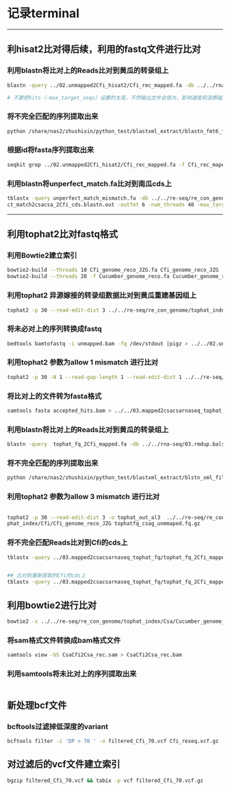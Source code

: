 <!--
 * @Author: albertxin albert_xin@qq.com
 * @Date: 2024-07-29 08:38:14
 * @LastEditors: albertxin albert_xin@qq.com
 * @LastEditTime: 2024-07-29 17:01:35
 * @FilePath: /shixinblog/blog/2024-07-29-记录terminal.md
 * Copyright (c) albertxin by albert_xin@qq.com, All Rights Reserved. 
-->
# 记录terminal
---

## 利hisat2比对得后续，利用的fastq文件进行比对

### 利用blastn将比对上的Reads比对到黄瓜的转录组上
```bash
blastn -query ../02.unmapped2Cfi_hisat2/Cfi_rec_mapped.fa -db ../../rna-seq/03.rmdup.balstndb/Csa/CsaCsa_rmdup_rnaseq -out Cfi_rec_mapped2csacsa_rnaseq.blastn.out -outfmt 6 -num_threads 40 -max_target_seqs 10

# 不要把hits（-max_target_seqs）设置的太高，不然输出文件会很大，影响速度和浪费磁盘空间
```

### 将不完全匹配的序列提取出来
```bash
python /share/nas2/zhushixin/python_test/blastxml_extract/blastn_fmt6_filter_unperfect.py Cfi_rec_mapped2csacsa_rnaseq.blastn.out unperfect_match_mismatch_id.txt
```
### 根据id将fasta序列提取出来
```bash
seqkit grep ../02.unmapped2Cfi_hisat2/Cfi_rec_mapped.fa -f Cfi_rec_maped2csacsa_unperfectmatch_id.txt > unperfect_match.fa
```

### 利用blastn将unperfect_match.fa比对到南瓜cds上
```bash
tblastx -query unperfect_match_mismatch.fa -db ../../re-seq/re_con_genome/blastn_index/Cfi_cds -out unperfe
ct_match2csacsa_2Cfi_cds.blastn.out -outfmt 6 -num_threads 40 -max_target_seqs 10
```



---
## 利用tophat2比对fastq格式

### 利用Bowtie2建立索引

```bash
bowtie2-build --threads 10 Cfi_genome_reco_JZG.fa Cfi_genome_reco_JZG
bowtie2-build --threads 20 -f Cucumber_genome_reco.fa Cucumber_genome_reco
```
### 利用tophat2 异源嫁接的转录组数据比对到黄瓜重建基因组上

```bash
tophat2 -p 30 --read-edit-dist 3 ../../re-seq/re_con_genome/tophat_index/Csa/Cucumber_genome_reco  ../../rna-seq/02.fastqfilter/CsaCfi_rnaseq_R1.fq.gz ../../rna-seq/02.fastqfilter/CsaCfi_rnaseq_R2.fq.gz 
```

### 将未必对上的序列转换成fastq

```bash 
bedtools bamtofastq -i unmapped.bam -fq /dev/stdout |pigz > ../../02.unmapped2Cfi_tophat2_fq/tophatfq_csag_unmmaped.fq.gz
```

### 利用tophat2 参数为allow 1 mismatch 进行比对

```bash
tophat2 -p 30 -N 1 --read-gap-length 1 --read-edit-dist 1 ../../re-seq/re_con_genome/tophat_index/Cfi/Cfi_genome_reco_JZG tophatfq_csag_unmmaped.fq.gz
```

### 将比对上的文件转为fasta格式

```bash
samtools fasta accepted_hits.bam > ../../03.mapped2csacsarnaseq_tophat_fq/tophat_fq_2Cfi_mapped.fa
```




### 利用blastn将比对上的Reads比对到黄瓜的转录组上

```bash
blastn -query  tophat_fq_2Cfi_mapped.fa -db ../../rna-seq/03.rmdup.balstndb/Csa/CsaCsa_rmdup_rnaseq -out tophat_fq_2Cfi_mapped2csacsa_rnaseq.blastn.out -outfmt 6 -num_threads 40 -max_target_seqs 10
```
### 将不完全匹配的序列提取出来

```bash
python /share/nas2/zhushixin/python_test/blastxml_extract/blstn_xml_filter.py tophat_fq_2Cfi_mapped2csacsa_rnaseq.blastn.out tophat_fq_csacsa_mappedid.txt
```


### 利用tophat2 参数为allow 3 mismatch 进行比对

```bash

tophat2 -p 30 --read-edit-dist 3 -o tophat_out_al3  ../../re-seq/re_con_genome/to
phat_index/Cfi/Cfi_genome_reco_JZG tophatfq_csag_unmmaped.fq.gz
```



### 将不完全匹配Reads比对到Cfi的cds上

```bash 
tblastx -query ../03.mapped2csacsarnaseq_tophat_fq/tophat_fq_2Cfi_mapped.fa -db ../../re-seq/re_con_genome/blastn_index/Cfi_cds -out tophat_fq_csacsa_mapped2Cficds.out -outfmt 6 -evalue 1e-40 -num_threads 40 -max_target_seqs 10


## 比对到重新提取的Cfi的cds上
tblastx -query ../03.mapped2csacsarnaseq_tophat_fq/tophat_fq_2Cfi_mapped.fa -db ../../re-seq/re_con_genome/blastn_index/rc_cds/Cfi_cds_rc -out  tophat_fq_csacsa_mapped2Cficds_rc.out -outfmt 6 -evalue 1e-40 -num_threads 40 -max_target_seqs 10

```

## 利用bowtie2进行比对


```bash
bowtie2 -x ../../re-seq/re_con_genome/tophat_index/Csa/Cucumber_genome_reco -p 30  -1 ../../rna-seq/02.fastqfilter/CsaCfi_rnaseq_R1.fq.gz -2 ../../rna-seq/02.fastqfilter/CsaCfi_rnaseq_R2.fq.gz  -S CsaCfi2Csa_rec.sam
```

### 将sam格式文件转换成bam格式文件

```bash 
samtools view -bS CsaCfi2Csa_rec.sam > CsaCfi2Csa_rec.bam
```


### 利用samtools将未比对上的序列提取出来

```bash 
```


## 新处理bcf文件
### bcftools过滤掉低深度的variant

```bash
bcftools filter -i 'DP > 70 ' -o filtered_Cfi_70.vcf Cfi_reseq.vcf.gz
```

## 对过滤后的vcf文件建立索引

```bash
bgzip filtered_Cfi_70.vcf && tabix -p vcf filtered_Cfi_70.vcf.gz
```

